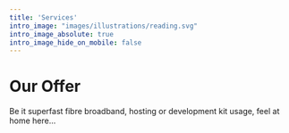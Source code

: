 ```yaml
---
title: 'Services'
intro_image: "images/illustrations/reading.svg"
intro_image_absolute: true
intro_image_hide_on_mobile: false
---
```


# Our Offer

Be it superfast fibre broadband, hosting or development kit usage, feel at home here...
